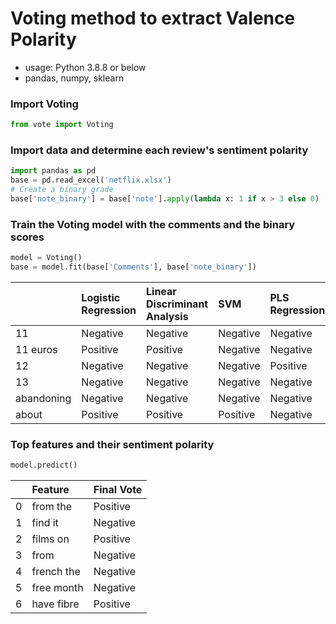 # Voting method to extract Valence Polarity

* usage: Python 3.8.8 or below
* pandas, numpy, sklearn
  
### Import Voting 
```python
from vote import Voting
```

### Import data and determine each review's sentiment polarity 
```python
import pandas as pd 
base = pd.read_excel('netflix.xlsx')
# Create a binary grade
base['note_binary'] = base['note'].apply(lambda x: 1 if x > 3 else 0)
```

### Train the Voting model with the comments and the binary scores
```python
model = Voting()
base = model.fit(base['Comments'], base['note_binary'])
```

|                      | Logistic Regression   | Linear Discriminant Analysis   | SVM      | PLS Regression   | Ridge Classifier   | Final Vote   |
|:---------------------|:----------------------|:-------------------------------|:---------|:-----------------|:-------------------|:-------------|
| 11                   | Negative              | Negative                       | Negative | Negative         | Negative           | Negative     |
| 11 euros             | Positive              | Positive                       | Negative | Negative         | Negative           | Negative     |
| 12                   | Negative              | Negative                       | Negative | Positive         | Negative           | Negative     |
| 13                   | Negative              | Negative                       | Negative | Negative         | Negative           | Negative     |
| abandoning           | Negative              | Negative                       | Negative | Negative         | Negative           | Negative     |
| about                | Positive              | Positive                       | Positive | Negative         | Positive           | Positive     |


### Top features and their sentiment polarity
```python
model.predict()
```

|    | Feature       | Final Vote   |
|---:|:--------------|:-------------|
|  0 | from the      | Positive     |
|  1 | find it       | Negative     |
|  2 | films on      | Positive     |
|  3 | from          | Negative     |
|  4 | french the    | Negative     |
|  5 | free month    | Negative     |
|  6 | have fibre    | Positive     |



